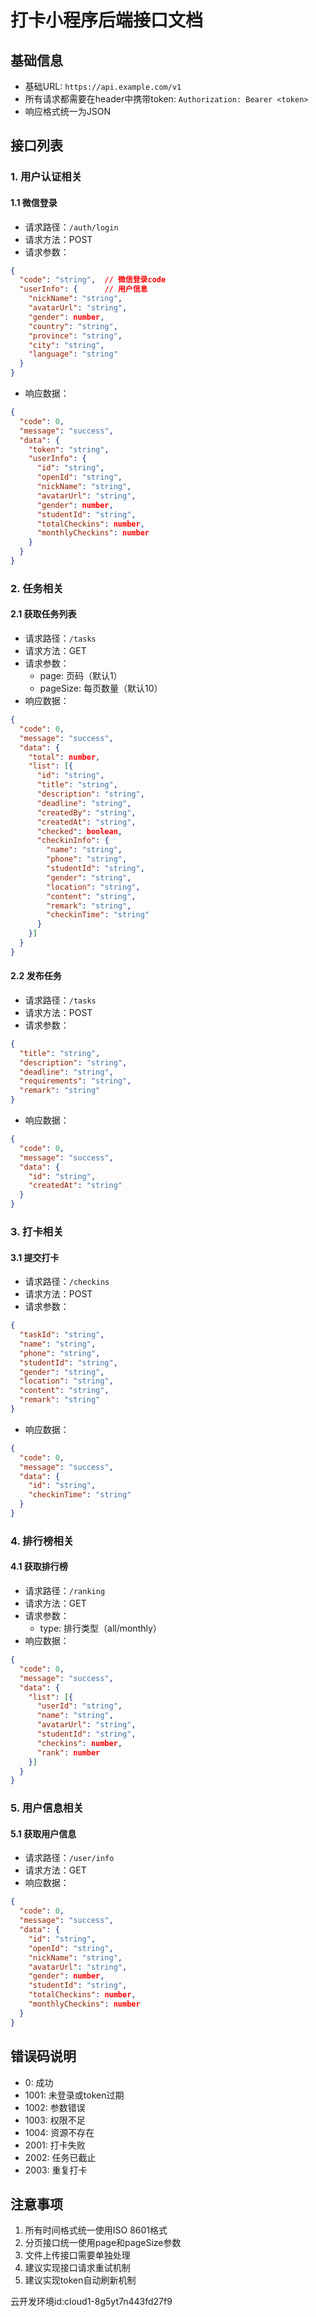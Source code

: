 # 打卡小程序后端接口文档

## 基础信息
- 基础URL: `https://api.example.com/v1`
- 所有请求都需要在header中携带token: `Authorization: Bearer <token>`
- 响应格式统一为JSON

## 接口列表

### 1. 用户认证相关

#### 1.1 微信登录
- 请求路径：`/auth/login`
- 请求方法：POST
- 请求参数：
```json
{
  "code": "string",  // 微信登录code
  "userInfo": {      // 用户信息
    "nickName": "string",
    "avatarUrl": "string",
    "gender": number,
    "country": "string",
    "province": "string",
    "city": "string",
    "language": "string"
  }
}
```
- 响应数据：
```json
{
  "code": 0,
  "message": "success",
  "data": {
    "token": "string",
    "userInfo": {
      "id": "string",
      "openId": "string",
      "nickName": "string",
      "avatarUrl": "string",
      "gender": number,
      "studentId": "string",
      "totalCheckins": number,
      "monthlyCheckins": number
    }
  }
}
```

### 2. 任务相关

#### 2.1 获取任务列表
- 请求路径：`/tasks`
- 请求方法：GET
- 请求参数：
  - page: 页码（默认1）
  - pageSize: 每页数量（默认10）
- 响应数据：
```json
{
  "code": 0,
  "message": "success",
  "data": {
    "total": number,
    "list": [{
      "id": "string",
      "title": "string",
      "description": "string",
      "deadline": "string",
      "createdBy": "string",
      "createdAt": "string",
      "checked": boolean,
      "checkinInfo": {
        "name": "string",
        "phone": "string",
        "studentId": "string",
        "gender": "string",
        "location": "string",
        "content": "string",
        "remark": "string",
        "checkinTime": "string"
      }
    }]
  }
}
```

#### 2.2 发布任务
- 请求路径：`/tasks`
- 请求方法：POST
- 请求参数：
```json
{
  "title": "string",
  "description": "string",
  "deadline": "string",
  "requirements": "string",
  "remark": "string"
}
```
- 响应数据：
```json
{
  "code": 0,
  "message": "success",
  "data": {
    "id": "string",
    "createdAt": "string"
  }
}
```

### 3. 打卡相关

#### 3.1 提交打卡
- 请求路径：`/checkins`
- 请求方法：POST
- 请求参数：
```json
{
  "taskId": "string",
  "name": "string",
  "phone": "string",
  "studentId": "string",
  "gender": "string",
  "location": "string",
  "content": "string",
  "remark": "string"
}
```
- 响应数据：
```json
{
  "code": 0,
  "message": "success",
  "data": {
    "id": "string",
    "checkinTime": "string"
  }
}
```

### 4. 排行榜相关

#### 4.1 获取排行榜
- 请求路径：`/ranking`
- 请求方法：GET
- 请求参数：
  - type: 排行类型（all/monthly）
- 响应数据：
```json
{
  "code": 0,
  "message": "success",
  "data": {
    "list": [{
      "userId": "string",
      "name": "string",
      "avatarUrl": "string",
      "studentId": "string",
      "checkins": number,
      "rank": number
    }]
  }
}
```

### 5. 用户信息相关

#### 5.1 获取用户信息
- 请求路径：`/user/info`
- 请求方法：GET
- 响应数据：
```json
{
  "code": 0,
  "message": "success",
  "data": {
    "id": "string",
    "openId": "string",
    "nickName": "string",
    "avatarUrl": "string",
    "gender": number,
    "studentId": "string",
    "totalCheckins": number,
    "monthlyCheckins": number
  }
}
```

## 错误码说明
- 0: 成功
- 1001: 未登录或token过期
- 1002: 参数错误
- 1003: 权限不足
- 1004: 资源不存在
- 2001: 打卡失败
- 2002: 任务已截止
- 2003: 重复打卡

## 注意事项
1. 所有时间格式统一使用ISO 8601格式
2. 分页接口统一使用page和pageSize参数
3. 文件上传接口需要单独处理
4. 建议实现接口请求重试机制
5. 建议实现token自动刷新机制 


云开发环境id:cloud1-8g5yt7n443fd27f9
